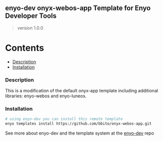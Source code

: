 ## enyo-dev onyx-webos-app Template for Enyo Developer Tools
> version 1.0.0

# Contents

* [Description](#description)
* [Installation](#installation)

### <a name="description"></a>Description

This is a modification of the default onyx-app template including additional libraries: enyo-webos and enyo-luneos.

### <a name="installation"></a>Installation
```bash
# using enyo-dev you can install this remote template
enyo templates install https://github.com/bbito/onyx-webos-app.git
```

See more about enyo-dev and the template system at the [enyo-dev](https://github.com/enyojs/enyo-dev) repo
